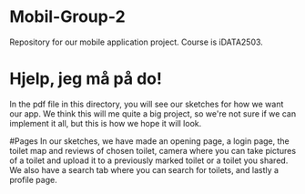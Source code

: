 # Mobil-Group-2
Repository for our mobile application project.
Course is iDATA2503.

# Hjelp, jeg må på do!
In the pdf file in this directory, you will see our sketches 
for how we want our app. We think this will me quite a
big project, so we're not sure if we can implement it all, but
this is how we hope it will look.

#Pages
In our sketches, we have made an opening page, a login page, the toilet map and
reviews of chosen toilet, camera where you can take pictures of a toilet and
upload it to a previously marked toilet or a toilet you shared. 
We also have a search tab where you can search for toilets, and lastly a profile
page.

